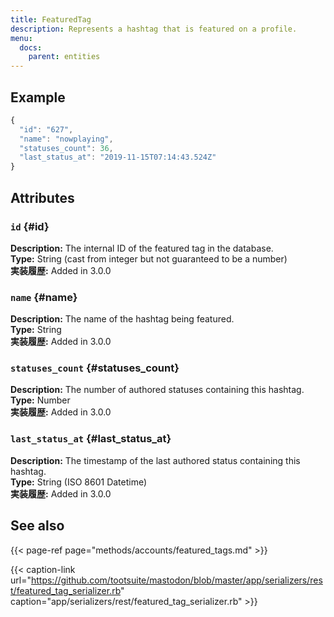 ```yaml
---
title: FeaturedTag
description: Represents a hashtag that is featured on a profile.
menu:
  docs:
    parent: entities
---
```


## Example

```javascript
{
  "id": "627",
  "name": "nowplaying",
  "statuses_count": 36,
  "last_status_at": "2019-11-15T07:14:43.524Z"
}
```

## Attributes

### `id` {#id}

**Description:** The internal ID of the featured tag in the database.\
**Type:** String \(cast from integer but not guaranteed to be a number\)\
**実装履歴:** Added in 3.0.0

### `name` {#name}

**Description:** The name of the hashtag being featured.\
**Type:** String\
**実装履歴:** Added in 3.0.0

### `statuses_count` {#statuses_count}

**Description:** The number of authored statuses containing this hashtag.\
**Type:** Number\
**実装履歴:** Added in 3.0.0

### `last_status_at` {#last_status_at}

**Description:** The timestamp of the last authored status containing this hashtag.\
**Type:** String \(ISO 8601 Datetime\)\
**実装履歴:** Added in 3.0.0

## See also

{{< page-ref page="methods/accounts/featured_tags.md" >}}

{{< caption-link url="https://github.com/tootsuite/mastodon/blob/master/app/serializers/rest/featured_tag_serializer.rb" caption="app/serializers/rest/featured\_tag\_serializer.rb" >}}





